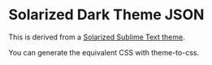 # Solarized Dark Theme JSON

This is derived from a [Solarized Sublime Text
theme](https://github.com/braver/Solarized).

You can generate the equivalent CSS with theme-to-css.
